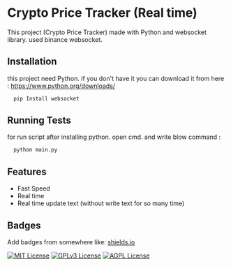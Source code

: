 
# Crypto Price Tracker (Real time)

This project (Crypto Price Tracker) made with Python and websocket library. used binance websocket.



## Installation

this project need Python. if you don't have it you can download it from here : https://www.python.org/downloads/

```bash
  pip Install websocket
```
    
## Running Tests

for run script after installing python. open cmd. and write blow command :

```bash
  python main.py
```


## Features

- Fast Speed
- Real time
- Real time update text (without write text for so many time)



## Badges

Add badges from somewhere like: [shields.io](https://shields.io/)

[![MIT License](https://img.shields.io/badge/License-MIT-green.svg)](https://choosealicense.com/licenses/mit/)
[![GPLv3 License](https://img.shields.io/badge/License-GPL%20v3-yellow.svg)](https://opensource.org/licenses/)
[![AGPL License](https://img.shields.io/badge/license-AGPL-blue.svg)](http://www.gnu.org/licenses/agpl-3.0)

